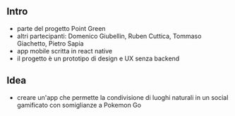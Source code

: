 ## Intro
- parte del progetto Point Green
- altri partecipanti: Domenico Giubellin, Ruben Cuttica, Tommaso Giachetto, Pietro Sapia
- app mobile scritta in react native
- il progetto è un prototipo di design e UX senza backend 

## Idea
- creare un'app che permette la condivisione di luoghi naturali in un social gamificato con somiglianze a Pokemon Go
